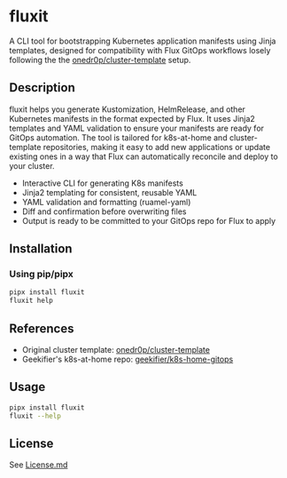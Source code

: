 # fluxit

A CLI tool for bootstrapping Kubernetes application manifests using Jinja templates, designed for compatibility with Flux GitOps workflows losely following the the [onedr0p/cluster-template](https://github.com/onedr0p/cluster-template) setup.

## Description

fluxit helps you generate Kustomization, HelmRelease, and other Kubernetes manifests in the format expected by Flux. It uses Jinja2 templates and YAML validation to ensure your manifests are ready for GitOps automation. The tool is tailored for k8s-at-home and cluster-template repositories, making it easy to add new applications or update existing ones in a way that Flux can automatically reconcile and deploy to your cluster.

-   Interactive CLI for generating K8s manifests
-   Jinja2 templating for consistent, reusable YAML
-   YAML validation and formatting (ruamel-yaml)
-   Diff and confirmation before overwriting files
-   Output is ready to be committed to your GitOps repo for Flux to apply

## Installation

### Using pip/pipx

```sh
pipx install fluxit
fluxit help
```

## References

-   Original cluster template: [onedr0p/cluster-template](https://github.com/onedr0p/cluster-template)
-   Geekifier's k8s-at-home repo: [geekifier/k8s-home-gitops](https://github.com/geekifier/k8s-home-gitops)

## Usage

```sh
pipx install fluxit
fluxit --help
```

## License

See [License.md](./License.md)
